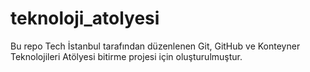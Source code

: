 # teknoloji_atolyesi
Bu repo Tech İstanbul tarafından düzenlenen Git, GitHub ve Konteyner Teknolojileri Atölyesi bitirme projesi için oluşturulmuştur.
